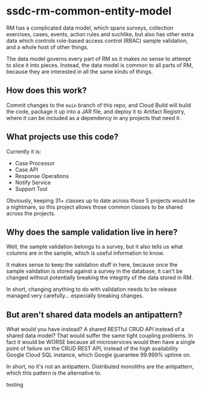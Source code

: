 # ssdc-rm-common-entity-model

RM has a complicated data model, which spans surveys, collection exercises, cases, events, action rules and suchlike, but also has other extra data which controls role-based access control (RBAC) sample validation, and a whole host of other things.

The data model governs every part of RM so it makes no sense to attempt to slice it into pieces. Instead, the data model is common to all parts of RM, because they are interested in all the same kinds of things.

## How does this work?

Commit changes to the `main` branch of this repo, and Cloud Build will build the code, package it up into a JAR file, and deploy it to Artifact Registry, where it can be included as a dependency in any projects that need it.

## What projects use this code?

Currently it is:
* Case Processor
* Case API
* Response Operations
* Notify Service
* Support Tool

Obviously, keeping 31+ classes up to date across those 5 projects would be a nightmare, so this project allows those common classes to be shared across the projects.

## Why does the sample validation live in here?

Well, the sample validation belongs to a survey, but it also tells us what columns are in the sample, which is useful information to know.

It makes sense to keep the validation stuff in here, because once the sample validation is stored against a survey in the database, it can't be changed without potentially breaking the integrity of the data stored in RM.

In short, changing anything to do with validation needs to be release managed very carefully... especially breaking changes.

## But aren't shared data models an antipattern?
What would you have instead? A shared RESTful CRUD API instead of a shared data model? That would suffer the same tight coupling problems. In fact it would be WORSE because all microservices would then have a single point of failure on the CRUD REST API, instead of the high availability Google Cloud SQL instance, which Google guarantee 99.999% uptime on.

In short, no it's not an antipattern. Distributed monoliths are the antipattern, which this pattern is the alternative to.

testing